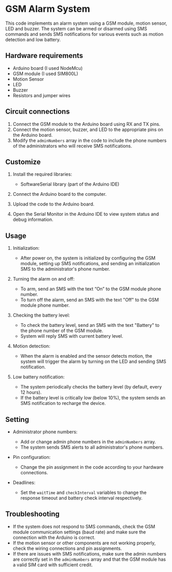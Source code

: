 # GSM Alarm System

This code implements an alarm system using a GSM module, motion sensor, LED and buzzer. The system can be armed or disarmed using SMS commands and sends SMS notifications for various events such as motion detection and low battery.

## Hardware requirements

- Arduino board (I used NodeMcu)
- GSM module (I used SIM800L)
- Motion Sensor
- LED
- Buzzer
- Resistors and jumper wires

## Circuit connections

1. Connect the GSM module to the Arduino board using RX and TX pins.
2. Connect the motion sensor, buzzer, and LED to the appropriate pins on the Arduino board.
3. Modify the `adminNumbers` array in the code to include the phone numbers of the administrators who will receive SMS notifications.

## Customize

1. Install the required libraries:
     - SoftwareSerial library (part of the Arduino IDE)

2. Connect the Arduino board to the computer.

3. Upload the code to the Arduino board.

4. Open the Serial Monitor in the Arduino IDE to view system status and debug information.

## Usage

1. Initialization:
     - After power on, the system is initialized by configuring the GSM module, setting up SMS notifications, and sending an initialization SMS to the administrator's phone number.

2. Turning the alarm on and off:
     - To arm, send an SMS with the text “On” to the GSM module phone number.
     - To turn off the alarm, send an SMS with the text "Off" to the GSM module phone number.

3. Checking the battery level:
     - To check the battery level, send an SMS with the text "Battery" to the phone number of the GSM module.
     - System will reply SMS with current battery level.

4. Motion detection:
     - When the alarm is enabled and the sensor detects motion, the system will trigger the alarm by turning on the LED and sending SMS notification.

5. Low battery notification:
     - The system periodically checks the battery level (by default, every 12 hours).
     - If the battery level is critically low (below 10%), the system sends an SMS notification to recharge the device.

## Setting

- Administrator phone numbers:
    - Add or change admin phone numbers in the `adminNumbers` array.
    - The system sends SMS alerts to all administrator's phone numbers.

- Pin configuration:
    - Change the pin assignment in the code according to your hardware connections.

- Deadlines:
    - Set the `waitTime` and `checkInterval` variables to change the response timeout and battery check interval respectively.

## Troubleshooting

- If the system does not respond to SMS commands, check the GSM module communication settings (baud rate) and make sure the connection with the Arduino is correct.
- If the motion sensor or other components are not working properly, check the wiring connections and pin assignments.
- If there are issues with SMS notifications, make sure the admin numbers are correctly set in the `adminNumbers` array and that the GSM module has a valid SIM card with sufficient credit.

